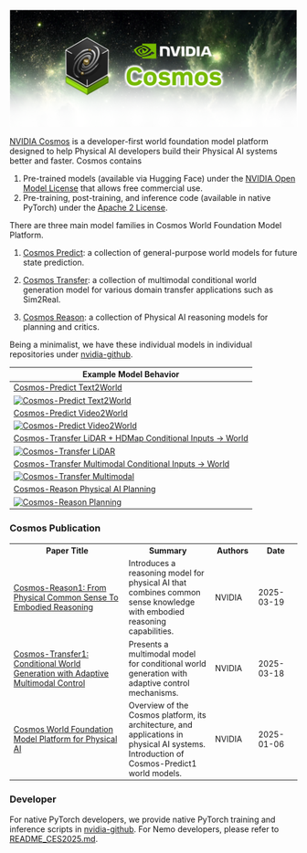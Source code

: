 <p align="center">
    <img src="assets/nvidia-cosmos-header.png" alt="NVIDIA Cosmos Header">
</p>

[NVIDIA Cosmos](https://www.nvidia.com/cosmos/) is a developer-first world foundation model platform designed to help Physical AI developers build their Physical AI systems better and faster. Cosmos contains

1. Pre-trained models (available via Hugging Face) under the [NVIDIA Open Model License](https://www.nvidia.com/en-us/agreements/enterprise-software/nvidia-open-model-license/) that allows free commercial use.
2. Pre-training, post-training, and inference code (available in native PyTorch) under the [Apache 2 License](https://www.apache.org/licenses/LICENSE-2.0).

There are three main model families in Cosmos World Foundation Model Platform.

1. [Cosmos Predict](https://github.com/nvidia-cosmos/cosmos-predict1): a collection of general-purpose world models for future state prediction.

2. [Cosmos Transfer](https://github.com/nvidia-cosmos/cosmos-transfer1): a collection of multimodal conditional world generation model for various domain transfer applications such as Sim2Real.

3. [Cosmos Reason](https://github.com/nvidia-cosmos/cosmos-reason1): a collection of Physical AI reasoning models for planning and critics.

Being a minimalist, we have these individual models in individual repositories under [nvidia-github](https://github.com/nvidia-cosmos).


| Example Model Behavior |
|--------|
| [Cosmos-Predict Text2World](https://github.com/nvidia-cosmos/cosmos-predict1) |
| [![Cosmos-Predict Text2World](assets/cosmos-predict1/preview_text2world.gif)](assets/cosmos-predict1/predict1_text2world.mp4) |
| [Cosmos-Predict Video2World](https://github.com/nvidia-cosmos/cosmos-predict1) |
| [![Cosmos-Predict Video2World](assets/cosmos-predict1/preview_video2world.gif)](assets/cosmos-predict1/predict1_video2world.mp4) |
| [Cosmos-Transfer LiDAR + HDMap Conditional Inputs -> World](https://github.com/nvidia-cosmos/cosmos-transfer1) |
| [![Cosmos-Transfer LiDAR](assets/cosmos-transfer1/preview_lidarhdmap.gif)](assets/cosmos-transfer1/transfer1_lidarhdmap.mp4) |
| [Cosmos-Transfer Multimodal Conditional Inputs -> World](https://github.com/nvidia-cosmos/cosmos-transfer1) |
| [![Cosmos-Transfer Multimodal](assets/cosmos-transfer1/preview_multimodal.gif)](assets/cosmos-transfer1/transfer1_lidarhdmap.mp4) |
| [Cosmos-Reason Physical AI Planning](https://github.com/nvidia-cosmos/cosmos-transfer1) |
| [![Cosmos-Reason Planning](assets/cosmos-reason1/preview_planning.gif)](assets/cosmos-transfer1/transfer1_multimodal.mp4) |

### Cosmos Publication

<table>
  <tr>
    <th width="40%">Paper Title</th>
    <th width="30%">Summary</th>
    <th width="15%">Authors</th>
    <th width="15%">Date</th>
  </tr>
  <tr>
    <td><a href="https://arxiv.org/abs/2503.15558">Cosmos-Reason1: From Physical Common Sense To Embodied Reasoning</a></td>
    <td>Introduces a reasoning model for physical AI that combines common sense knowledge with embodied reasoning capabilities.</td>
    <td>NVIDIA</td>
    <td>2025-03-19</td>
  </tr>
  <tr>
    <td><a href="https://arxiv.org/abs/2503.14492">Cosmos-Transfer1: Conditional World Generation with Adaptive Multimodal Control</a></td>
    <td>Presents a multimodal model for conditional world generation with adaptive control mechanisms.</td>
    <td>NVIDIA</td>
    <td>2025-03-18</td>
  </tr>
  <tr>
    <td><a href="https://arxiv.org/abs/2501.03575">Cosmos World Foundation Model Platform for Physical AI</a></td>
    <td>Overview of the Cosmos platform, its architecture, and applications in physical AI systems. Introduction of Cosmos-Predict1 world models.</td>
    <td>NVIDIA</td>
    <td>2025-01-06</td>
  </tr>
</table>

### Developer
For native PyTorch developers, we provide native PyTorch training and inference scripts in [nvidia-github](https://github.com/nvidia-cosmos). For Nemo developers, please refer to [README_CES2025.md](README_CES2025.md).
